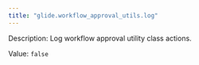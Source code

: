 ```yaml
---
title: "glide.workflow_approval_utils.log"
---
```


Description: Log workflow approval utility class actions.

Value: `false`